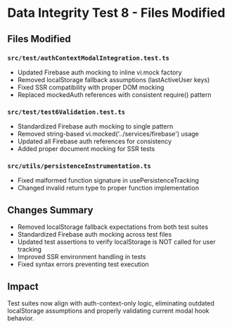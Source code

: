 # Data Integrity Test 8 - Files Modified

## Files Modified

### `src/test/authContextModalIntegration.test.ts`
- Updated Firebase auth mocking to inline vi.mock factory
- Removed localStorage fallback assumptions (lastActiveUser keys)
- Fixed SSR compatibility with proper DOM mocking
- Replaced mockedAuth references with consistent require() pattern

### `src/test/test6Validation.test.ts`
- Standardized Firebase auth mocking to single pattern
- Removed string-based vi.mocked('../services/firebase') usage
- Updated all Firebase auth references for consistency
- Added proper document mocking for SSR tests

### `src/utils/persistenceInstrumentation.ts`
- Fixed malformed function signature in usePersistenceTracking
- Changed invalid return type to proper function implementation

## Changes Summary
- Removed localStorage fallback expectations from both test suites
- Standardized Firebase auth mocking across test files
- Updated test assertions to verify localStorage is NOT called for user tracking
- Improved SSR environment handling in tests
- Fixed syntax errors preventing test execution

## Impact
Test suites now align with auth-context-only logic, eliminating outdated localStorage assumptions and properly validating current modal hook behavior.
